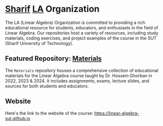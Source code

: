 # [Sharif](https://en.sharif.edu) [LA](https://docs.ce.sharif.edu/course/40282) Organization

The LA (Linear Algebra) Organization is committed to providing a rich educational resource for students, educators, and enthusiasts in the field of Linear Algebra. Our repositories host a variety of resources, including study materials, coding exercises, and project examples of the course in the SUT (Sharif University of Technology).

## Featured Repository: [Materials](https://github.com/linear-algebra-sut/Materials)

The `Materials` repository houses a comprehensive collection of educational materials for the Linear Algebra course taught by Dr. Hossein Ghorban in 2022, 2023 & 2024. It includes assignments, exams, lecture slides, and sources for both students and educators.

## Website

Here's the link to the website of the course: https://linear-algebra-sut.github.io
